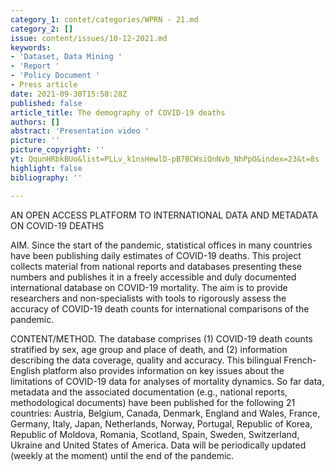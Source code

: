 ```yaml
---
category_1: contet/categories/WPRN - 21.md
category_2: []
issue: content/issues/10-12-2021.md
keywords:
- 'Dataset, Data Mining '
- 'Report '
- 'Policy Document '
- Press article
date: 2021-09-30T15:58:28Z
published: false
article_title: The demography of COVID-19 deaths
authors: []
abstract: 'Presentation video '
picture: ''
picture_copyright: ''
yt: QqunHRbkBUo&list=PLLv_k1nsHewlD-pB7BCWsiQnNvb_NhPpO&index=23&t=8s
highlight: false
bibliography: ''

---
```

AN OPEN ACCESS PLATFORM TO INTERNATIONAL DATA AND METADATA ON COVID-19 DEATHS 

AIM. Since the start of the pandemic, statistical offices in many countries have been publishing daily estimates of COVID-19 deaths. This project collects material from national reports and databases presenting these numbers and publishes it in a freely accessible and duly documented international database on COVID-19 mortality. The aim is to provide researchers and non-specialists with tools to rigorously assess the accuracy of COVID-19 death counts for international comparisons of the pandemic. 

CONTENT/METHOD. The database comprises (1) COVID-19 death counts stratified by sex, age group and place of death, and (2) information describing the data coverage, quality and accuracy. This bilingual French-English platform also provides information on key issues about the limitations of COVID-19 data for analyses of mortality dynamics. So far data, metadata and the associated documentation (e.g., national reports, methodological documents) have been published for the following 21 countries: Austria, Belgium, Canada, Denmark, England and Wales, France, Germany, Italy, Japan, Netherlands, Norway, Portugal, Republic of Korea, Republic of Moldova, Romania, Scotland, Spain, Sweden, Switzerland, Ukraine and United States of America. Data will be periodically updated (weekly at the moment) until the end of the pandemic.

<Youtube yt="QqunHRbkBUo&list=PLLv_k1nsHewlD-pB7BCWsiQnNvb_NhPpO&index=23&t=8s" caption ="WPRN-445752 Project The Demography of Covid-19 Deaths Database"></Youtube>
